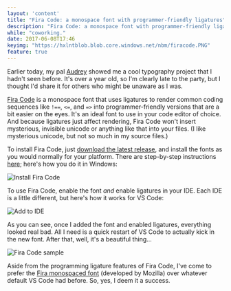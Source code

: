 ```yaml
---
layout: 'content'
title: "Fira Code: a monospace font with programmer-friendly ligatures"
description: "Fira Code: a monospace font with programmer-friendly ligatures"
while: "coworking."
date: 2017-06-08T17:46
keyimg: "https://hxlntblob.blob.core.windows.net/nbm/firacode.PNG"
feature: true
---
```


Earlier today, my pal [Audrey](http://loveme.computer) showed me a cool typography project that I hadn't seen before. It's over a year old, so I'm clearly late to the party, but I thought I'd share it for others who might be unaware as I was.

[Fira Code](https://github.com/tonsky/FiraCode) is a monospace font that uses ligatures to render common coding sequences like `!==`, `<=`, and `=>` into programmer-friendly versions that are a bit easier on the eyes. It's an ideal font to use in your code editor of choice. And because ligatures just affect rendering, Fira Code won't insert mysterious, invisible unicode or anything like that into your files. (I like mysterious unicode, but not so much in my source files.)

To install Fira Code, just [download the latest release](https://github.com/tonsky/FiraCode/releases), and install the fonts as you would normally for your platform. There are step-by-step instructions [here](https://github.com/tonsky/FiraCode/wiki); here's how you do it in Windows:

![Install Fira Code](https://hxlntblob.blob.core.windows.net/nbm/install-firacode.gif)

To use Fira Code, enable the font *and* enable ligatures in your IDE. Each IDE is a little different, but here's how it works for VS Code:

![Add to IDE](https://hxlntblob.blob.core.windows.net/nbm/ide.gif)

As you can see, once I added the font and enabled ligatures, everything looked real bad. All I need is a quick restart of VS Code to actually kick in the new font. After that, well, it's a beautiful thing...

![Fira Code sample](https://hxlntblob.blob.core.windows.net/nbm/firacode.PNG)

Aside from the programming ligature features of Fira Code, I've come to prefer the [Fira monospaced font](https://github.com/mozilla/Fira) (developed by Mozilla) over whatever default VS Code had before. So, yes, I deem it a success.
